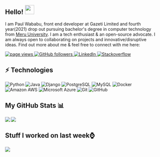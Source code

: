 ## Hello! <img src="https://raw.githubusercontent.com/paulodhiambo/paulodhiambo/master/wave.gif" width="30px">

I am Paul Wababu, front end developer at Gazeti Limited and fourth year(2021) drop out pursuing bachelor's degree in computer technology from [Meru University](https://www.must.ac.ke/). I am a tech enthusiast & an open-source advocate. I am always open to collaborating on projects and innovative/disruptive ideas. Find out more about me & feel free to connect with me here:

<p align="left">
  <a href="https://github.com/paulwababu/paulodhiambo">
    <img src="https://visitor-badge.laobi.icu/badge?page_id=paulodhiambo.paulodhiambo" alt="page views" />
  </a>
  <a href="https://github.com/paulwababu?tab=followers">
    <img alt="GitHub followers" src="https://img.shields.io/github/followers/paulodhiambo?color=green&logo=github">
  </a>
  <a href="https://www.linkedin.com/in/paul-wababu-660b511a7/">
    <img alt="LinkedIn" src="https://img.shields.io/badge/LinkedIn-0077B5?logo=linkedin&logoColor=white">
  </a>
  <a href="https://stackoverflow.com/users/13397423/paulsaul">
    <img alt="Stackoverflow" src="https://img.shields.io/badge/Stack_Overflow-FE7A16?logo=stack-overflow&logoColor=white">
  </a>
</p>


## ⚡ Technologies

![Python](https://img.shields.io/badge/-Python-black?style=flat-square&logo=Python)
![Java](https://img.shields.io/badge/-java-E34A86?style=flat-square&logo=java)
![Django](https://img.shields.io/badge/-django-E34A86?style=flat-square&logo=django)
![PostgreSQL](https://img.shields.io/badge/-PostgreSQL-336791?style=flat-square&logo=postgresql)
![MySQL](https://img.shields.io/badge/-MySQL-black?style=flat-square&logo=mysql)
![Docker](https://img.shields.io/badge/-Docker-black?style=flat-square&logo=docker)
![Amazon AWS](https://img.shields.io/badge/Amazon%20AWS-232F3E?style=flat-square&logo=amazon-aws)
![Microsoft Azure](https://img.shields.io/badge/Microsoft%20Azure-232F7E?style=flat-square&logo=microsoft-azure)
![Git](https://img.shields.io/badge/-Git-black?style=flat-square&logo=git)
![GitHub](https://img.shields.io/badge/-GitHub-181717?style=flat-square&logo=github)

## My GitHub Stats 📊
<a href="https://github.com/anuraghazra/github-readme-stats">
<img align="left" src="https://github-readme-stats.vercel.app/api?username=paulwababu&count_private=true&show_icons=true" />
</a>
<a href="https://github.com/anuraghazra/convoychat">
<img align="center" src="https://github-readme-stats.vercel.app/api/top-langs/?username=paulwababu" />
</a>

<br>

## Stuff I worked on last week⌚
<a href="https://github.com/anuraghazra/github-readme-stats">
<img align="center" src="https://github-readme-stats.vercel.app/api/wakatime?username=@paulwababu&compact=True"/>
</a>
